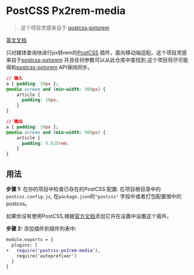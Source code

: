 # PostCSS Px2rem-media

> 这个项目灵感来自于 [postcss-pxtorem](https://github.com/cuth/postcss-pxtorem)

[英文文档](README.md)

只对媒体查询块进行px转rem的[PostCSS] 插件，面向移动端适配。这个项目灵感来自于[postcss-pxtorem](https://github.com/cuth/postcss-pxtorem) 并且任何参数可以从此仓库中查找到.这个项目将尽可能得和[postcss-pxtorem](https://github.com/cuth/postcss-pxtorem)  API保持同步。

[PostCSS]: https://github.com/postcss/postcss

```css
// 输入
a { padding: 10px };
@media screen and (min-width: 900px) {
    article {
      padding: 10px;
    }
}
```

```css
// 输出
a { padding: 10px };
@media screen and (min-width: 900px) {
    article {
      padding: 0.625rem;
    }
}
```

## 用法

**步骤 1:**  在你的项目中检查已存在的PostCSS 配置: 在项目根目录中的`postcss.config.js`, 在`package.json`的`"postcss"` 字段中或者打包配置很中的postcss。

如果你没有使用PostCSS,根据[官方文档]添加它并在设置中设置这个插件。

**步骤 2:** 添加插件到插件列表中:

```diff
module.exports = {
  plugins: [
+   require('postcss-px2rem-media'),
    require('autoprefixer')
  ]
}
```

[官方文档]: https://github.com/postcss/postcss#usage
